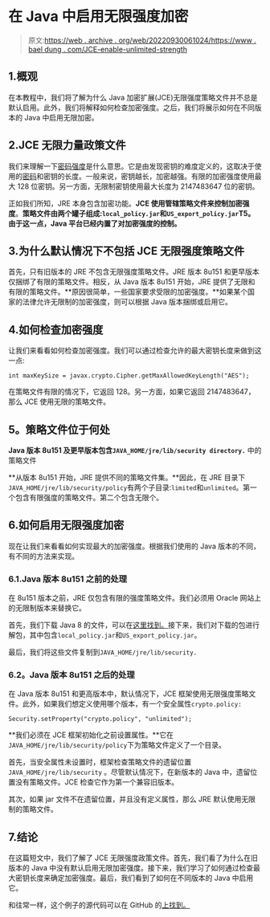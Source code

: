 # 在 Java 中启用无限强度加密

> 原文:[https://web . archive . org/web/20220930061024/https://www . bael dung . com/JCE-enable-unlimited-strength](https://web.archive.org/web/20220930061024/https://www.baeldung.com/jce-enable-unlimited-strength)

## 1.概观

在本教程中，我们将了解为什么 Java 加密扩展(JCE)无限强度策略文件并不总是默认启用。此外，我们将解释如何检查加密强度。之后，我们将展示如何在不同版本的 Java 中启用无限加密。

## 2.JCE 无限力量政策文件

我们来理解一下[密码强度](/web/20220627085358/https://www.baeldung.com/cs/cryptographic-algorithm-complexity)是什么意思。它是由发现密钥的难度定义的，这取决于使用的[密码](/web/20220627085358/https://www.baeldung.com/java-list-cipher-algorithms)和密钥的长度。一般来说，密钥越长，加密越强。有限的加密强度使用最大 128 位密钥。另一方面，无限制密钥使用最大长度为 2147483647 位的密钥。

正如我们所知，JRE 本身包含加密功能。**JCE 使用管辖策略文件来控制加密强度**。**策略文件由两个罐子组成:`local_policy.jar`和`US_export_policy.jar`T5。由于这一点，Java 平台已经内置了对加密强度的控制。**

## 3.为什么默认情况下不包括 JCE 无限强度策略文件

首先，只有旧版本的 JRE 不包含无限强度策略文件。JRE 版本 8u151 和更早版本仅捆绑了有限的策略文件。相反，从 Java 版本 8u151 开始，JRE 提供了无限和有限的策略文件。**原因很简单，一些国家要求受限的加密强度。**如果某个国家的法律允许无限制的加密强度，则可以根据 Java 版本捆绑或启用它。

## 4.如何检查加密强度

让我们来看看如何检查加密强度。我们可以通过检查允许的最大密钥长度来做到这一点:

```
int maxKeySize = javax.crypto.Cipher.getMaxAllowedKeyLength("AES");
```

在策略文件有限的情况下，它返回 128。另一方面，如果它返回 2147483647，那么 JCE 使用无限的策略文件。

## 5。策略文件位于何处

**Java 版本 8u151 及更早版本包含`JAVA_HOME/jre/lib/security directory.`** 中的策略文件

**从版本 8u151 开始，JRE 提供不同的策略文件集。**因此，在 JRE 目录下`JAVA_HOME/jre/lib/security/policy`有两个子目录:`limited`和`unlimited`。第一个包含有限强度的策略文件。第二个包含无限个。

## 6.如何启用无限强度加密

现在让我们来看看如何实现最大的加密强度。根据我们使用的 Java 版本的不同，有不同的方法来实现。

### 6.1.Java 版本 8u151 之前的处理

在 8u151 版本之前，JRE 仅包含有限的强度策略文件。我们必须用 Oracle 网站上的无限制版本来替换它。

首先，我们下载 Java 8 的文件，可以在[这里找到。](https://web.archive.org/web/20220627085358/https://www.oracle.com/java/technologies/javase-jce8-downloads.html)接下来，我们对下载的包进行解包，其中包含`local_policy.jar`和`US_export_policy.jar`。

最后，我们将这些文件复制到`JAVA_HOME/jre/lib/security.`

### 6.2。Java 版本 8u151 之后的处理

在 Java 版本 8u151 和更高版本中，默认情况下，JCE 框架使用无限强度策略文件。此外，如果我们想定义使用哪个版本，有一个安全属性`crypto.policy:`

```
Security.setProperty("crypto.policy", "unlimited");
```

**我们必须在 JCE 框架初始化之前设置属性。**它在`JAVA_HOME/jre/lib/security/policy`下为策略文件定义了一个目录。

首先，当安全属性未设置时，框架检查策略文件的遗留位置`JAVA_HOME/jre/lib/security` 。尽管默认情况下，在新版本的 Java 中，遗留位置没有策略文件。JCE 检查它作为第一个兼容旧版本。

其次，如果 jar 文件不在遗留位置，并且没有定义属性，那么 JRE 默认使用无限制的策略文件。

## 7.结论

在这篇短文中，我们了解了 JCE 无限强度政策文件。首先，我们看了为什么在旧版本的 Java 中没有默认启用无限加密强度。接下来，我们学习了如何通过检查最大密钥长度来确定加密强度。最后，我们看到了如何在不同版本的 Java 中启用它。

和往常一样，这个例子的源代码可以在 GitHub 的[上找到。](https://web.archive.org/web/20220627085358/https://github.com/eugenp/tutorials/tree/master/core-java-modules/core-java-security-3)